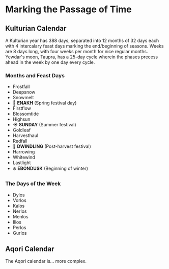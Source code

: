 # Marking the Passage of Time

## Kulturian Calendar

A Kulturian year has 388 days, separated into 12 months of 32 days each with 4 intercalary feast days marking the end/beginning of seasons. Weeks are 8 days long, with four weeks per month for nice regular months. Yewdar's moon, Taupra, has a 25-day cycle wherein the phases precess ahead in the week by one day every cycle.

### Months and Feast Days
* Frostfall
* Deepsnow
* Snowmelt
* :cherry_blossom: **ENAKH** (Spring festival day)
* Firstflow
* Blossomtide
* Highsun
* :sunny: **SUNDAY** (Summer festival)
* Goldleaf
* Harvesthaul
* Redfall
* :fallen_leaf: **DWINDLING** (Post-harvest festival)
* Harrowing
* Whitewind
* Lastlight
* :snowflake: **EBONDUSK** (Beginning of winter)

### The Days of the Week
* Dylos
* Vorlos
* Kalos
* Nerlos
* Menlos
* Illos
* Perlos
* Gurlos

## Aqori Calendar

The Aqori calendar is... more complex.
